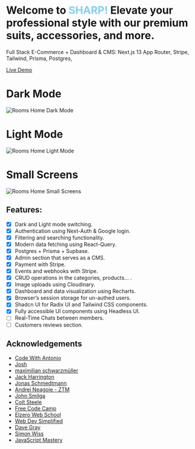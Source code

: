 # Welcome to <span style="color: #87CEEB;">SHARP!</span> Elevate your professional style with our premium suits, accessories, and more.

Full Stack E-Commerce + Dashboard & CMS: Next.js 13 App Router, Stripe, Tailwind, Prisma, Postgres,

[Live Demo](https://sharp-mohamed-amer.vercel.app/)

# Dark Mode

![Rooms Home Dark Mode](https://res.cloudinary.com/dqe9ksk0p/image/upload/v1696293441/Rooms/aa_zyto3u.png)

# Light Mode

![Rooms Home Light Mode](https://res.cloudinary.com/dqe9ksk0p/image/upload/v1696011028/Rooms/2023-09-29_21_05_33-Rooms_sgucm8.jpg)

# Small Screens

![Rooms Home Small Screens](https://res.cloudinary.com/dqe9ksk0p/image/upload/v1696011853/Rooms/t_zgqz0m.jpg)

## Features:

- [x] Dark and Light mode switching.
- [x] Authentication using Next-Auth & Google login.
- [x] Filtering and searching functionality.
- [x] Modern data fetching using React-Query.
- [x] Postgres + Prisma + Supbase.
- [x] Admin section that serves as a CMS.
- [x] Payment with Stripe.
- [x] Events and webhooks with Stripe.
- [x] CRUD operations in the categories, products… .
- [x] Image uploads using Cloudinary.
- [x] Dashboard and data visualization using Recharts.
- [x] Browser’s session storage for un-authed users.
- [x] Shadcn UI for Radix UI and Tailwind CSS components.
- [x] Fully accessible UI components using Headless UI.
- [ ] Real-Time Chats between members.
- [ ] Customers reviews section.

## Acknowledgements

- [Code With Antonio](https://www.youtube.com/@codewithantonio)
- [Josh](https://www.youtube.com/@joshtriedcoding)
- [maximilian schwarzmüller](https://www.udemy.com/user/maximilian-schwarzmuller/)
- [Jack Harrington](https://www.youtube.com/@jherr)
- [Jonas Schmedtmann](https://www.udemy.com/course/nodejs-express-mongodb-bootcamp/#instructor-1)
- [Andrei Neagoie - ZTM](https://www.udemy.com/course/complete-nodejs-developer-zero-to-mastery/#instructor-1)
- [John Smilga](https://www.udemy.com/course/nodejs-tutorial-and-projects-course/#instructor-1)
- [Colt Steele](https://www.udemy.com/course/the-web-developer-bootcamp/#instructor-1)
- [Free Code Camp](https://www.youtube.com/@freecodecamp)
- [Elzero Web School](https://www.youtube.com/@ElzeroWebSchool)
- [Web Dev Simplified](https://www.youtube.com/@WebDevSimplified)
- [Dave Gray](https://www.youtube.com/@DaveGrayTeachesCode)
- [Simon Wiss](https://www.youtube.com/@Simonswissdev)
- [JavaScript Mastery](https://www.youtube.com/@javascriptmastery)
